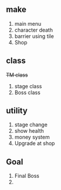 ## make
1. main menu
1. character death
1. barrier using tile
1. Shop

## class
~~TM class~~
1. stage class
1. Boss class

## utility
1. stage change
1. show health
1. money system
1. Upgrade at shop

## Goal
1. Final Boss
1. 